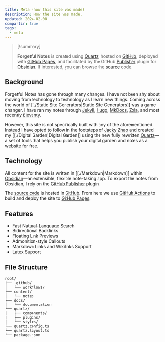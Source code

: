 ```yaml
---
title: Meta (how this site was made)
description: How the site was made.
updated: 2024-02-08
compartir: true
tags:
  - meta
---
```


> [!summary]
>
> **Forgetful Notes** is created using [Quartz](https://github.com/jackyzha0/quartz), hosted on [GitHub](https://github.com/), deployed with [GitHub Pages](https://pages.github.com/), and facilitated by the GitHub [Publisher](https://github.com/ObsidianPublisher) plugin for [Obsidian](https://obsidian.md/). If interested, you can browse the [source](https://github.com/semanticdata/forgetful-notes) code.

## Background

Forgetful Notes has gone through many changes. I have not been shy about moving from technology to technology as I learn new things. Coming across the world of [[./Static Site Generators|Static Site Generators]] was a game changer. I have ran my notes through [Jekyll](https://jekyllrb.com/), [Hugo](https://gohugo.io/), [MkDocs](https://squidfunk.github.io/mkdocs-material/), [Zola](https://www.getzola.org/), and most recently [Eleventy](https://www.11ty.dev/).

However, this site is not specifically built with any of the aforementioned. Instead I have opted to follow in the footsteps of [Jacky Zhao](https://github.com/jackyzha0) and created my [[./Digital Garden|Digital Garden]] using the new fully rewritten [Quartz](https://github.com/jackyzha0/quartz)—a set of tools that helps you publish your digital garden and notes as a website for free.

## Technology

All content for the site is written in [[./Markdown|Markdown]] within [Obsidian](https://obsidian.md/)—an extensible, flexible note-taking app. To export the notes from Obsidian, I rely on the [GitHub Publisher](https://github.com/ObsidianPublisher) plugin.

The [source code](https://github.com/semanticdata/forgetful-notes) is hosted in [GitHub](https://github.com/). From here we use [GitHub Actions](https://github.com/features/actions) to build and deploy the site to [GitHub Pages](https://pages.github.com/).

## Features

- Fast Natural-Language Search
- Bidirectional Backlinks
- Floating Link Previews
- Admonition-style Callouts
- Markdown Links and Wikilinks Support
- Latex Support

## File Structure

```
root/
├── .github/
│   └── workflows/
├── content/
|   └── notes
├── docs/
|   └── documentation
└── quartz/
|   ├── components/
|   ├── plugins/
|   └── styles/
└── quartz.config.ts
└── quartz.layout.ts
└── package.json
```
